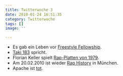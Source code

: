 ```yaml
---
title: Twitterwoche 3
date: 2010-01-24 16:51:35
category: Twitterwoche
tags: []
image: ''

---
```


* Es gab ein Leben vor [Freestyle Fellowship](http://www.youtube.com/watch?v=622apptqriM).
* [Taki 183](http://www.ilovegraffiti.de/blog/2010/01/18/interview-mit-taki183/) spricht.
* Florian Keller spielt [Rap-Platten von 1979](http://www.samurai.fm/player/index.php?id=5291).
* Am 20.02.2010 ist wieder [Rap History](http://www.raphistorymunich.de/index.php?id=11&no_cache=1&tx_ttnews[tt_news]=45&tx_ttnews[backPid]=1&cHash=722e6de14f) in München.
* Apache ist [tot](http://www.cocaineblunts.com/blunts/?p=5329).
